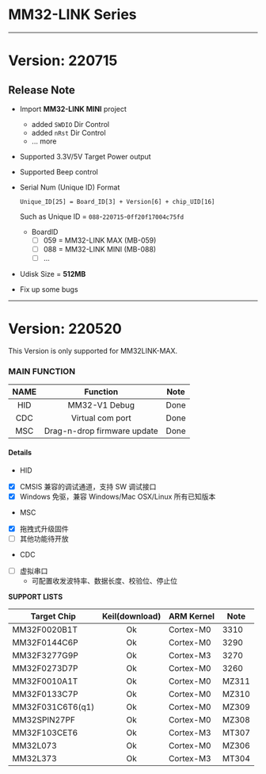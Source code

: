 # MM32-LINK Series

----------

# **Version: 220715**

## Release Note
- Import **MM32-LINK MINI** project
  - added `SWDIO` Dir Control
  - added `nRst` Dir Control
  - ... more
- Supported 3.3V/5V Target Power output
- Supported Beep control
- Serial Num (Unique ID) Format
  ```
  Unique_ID[25] = Board_ID[3] + Version[6] + chip_UID[16]
  ```
  Such as Unique ID = `088`-`220715`-`0ff20f17004c75fd`

  - BoardID 
    - [ ] 059 = MM32-LINK MAX  (MB-059)
    - [ ] 088 = MM32-LINK MINI (MB-088)
    - [ ] ...
- Udisk Size = **512MB**
- Fix up some bugs

---


# **Version: 220520**

This Version is only supported for MM32LINK-MAX.

### MAIN FUNCTION

| NAME | Function | Note |
|:--:|:--:|:--:|
| HID | MM32-V1 Debug | Done|
| CDC | Virtual com port | Done |
| MSC | Drag-n-drop firmware update | Done |

#### Details

- HID

- [x] CMSIS 兼容的调试通道，支持 SW 调试接口
- [x] Windows 免驱，兼容 Windows/Mac OSX/Linux 所有已知版本
  
- MSC

- [x] 拖拽式升级固件
- [ ] 其他功能待开放

- CDC

- [ ] 虚拟串口
  - 可配置收发波特率、数据长度、校验位、停止位


**SUPPORT LISTS**

| Target Chip | Keil(download) |ARM Kernel | Note |
|-------------|:--------------:|-----------|------|
| MM32F0020B1T | Ok | Cortex-M0 | 3310 |
| MM32F0144C6P | Ok | Cortex-M0 | 3290 |
| MM32F3277G9P | Ok | Cortex-M3 | 3270 |
| MM32F0273D7P | Ok | Cortex-M0 | 3260 |
| MM32F0010A1T | Ok | Cortex-M0 | MZ311 |
| MM32F0133C7P | Ok | Cortex-M0 | MZ310 |
| MM32F031C6T6(q1) | Ok | Cortex-M0 | MZ309 |
| MM32SPIN27PF | Ok | Cortex-M0 | MZ308 |
| MM32F103CET6 | Ok | Cortex-M3 | MT307 |
| MM32L073 | Ok | Cortex-M0 | MZ306 |
| MM32L373 | Ok | Cortex-M3 | MT304 |

